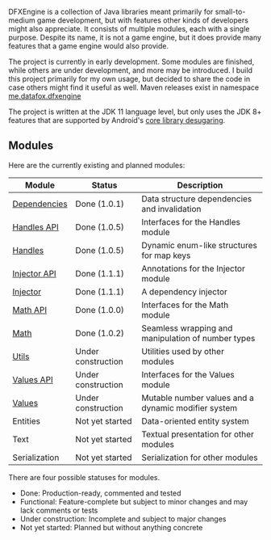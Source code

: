 DFXEngine is a collection of Java libraries meant primarily for small-to-medium game 
development, but with features other kinds of developers might also appreciate. It
consists of multiple modules, each with a single purpose. Despite its name, it is not
a game engine, but it does provide many features that a game engine would also provide.

The project is currently in early development. Some modules are finished, while others
are under development, and more may be introduced. I build this project primarily for 
my own usage, but decided to share the code in case others might find it useful as well.
Maven releases exist in namespace 
[me.datafox.dfxengine](https://central.sonatype.com/namespace/me.datafox.dfxengine)

The project is written at the JDK 11 language level, but only uses the JDK 8+ features
that are supported by Android's 
[core library desugaring](https://developer.android.com/studio/write/java8-support).

## Modules

Here are the currently existing and planned modules:

| Module                       | Status             | Description                                         |
|------------------------------|--------------------|-----------------------------------------------------|
| [Dependencies](dependencies) | Done (1.0.1)       | Data structure dependencies and invalidation        |
| [Handles API](handles-api)   | Done (1.0.5)       | Interfaces for the Handles module                   |
| [Handles](handles)           | Done (1.0.5)       | Dynamic enum-like structures for map keys           |
| [Injector API](injector-api) | Done (1.1.1)       | Annotations for the Injector module                 |
| [Injector](injector)         | Done (1.1.1)       | A dependency injector                               |
| [Math API](math-api)         | Done (1.0.0)       | Interfaces for the Math module                      |
| [Math](math)                 | Done (1.0.2)       | Seamless wrapping and manipulation of number types  |
| [Utils](utils)               | Under construction | Utilities used by other modules                     |
| [Values API](values-api)     | Under construction | Interfaces for the Values module                    |
| [Values](values)             | Under construction | Mutable number values and a dynamic modifier system |
| Entities                     | Not yet started    | Data-oriented entity system                         |
| Text                         | Not yet started    | Textual presentation for other modules              |
| Serialization                | Not yet started    | Serialization for other modules                     |

There are four possible statuses for modules.

 - Done: Production-ready, commented and tested
 - Functional: Feature-complete but subject to minor changes and may lack comments or 
tests
 - Under construction: Incomplete and subject to major changes
 - Not yet started: Planned but without anything concrete

